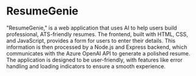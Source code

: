 # ResumeGenie

"ResumeGenie," is a web application that uses AI to help users build professional, ATS-friendly resumes. The frontend, built with HTML, CSS, and JavaScript, provides a form for users to enter their details. This information is then processed by a Node.js and Express backend, which communicates with the Azure OpenAI API to generate a polished resume. The application is designed to be user-friendly, with features like error handling and loading indicators to ensure a smooth experience.
